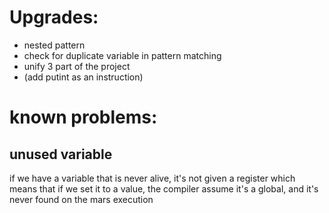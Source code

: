 # Upgrades:
- nested pattern
- check for duplicate variable in pattern matching
- unify 3 part of the project
- (add putint as an instruction)

# known problems:

## unused variable
if we have a variable that is never alive, it's not given a register
which means that if we set it to a value, the compiler assume it's a global, and it's never found on the mars execution